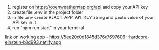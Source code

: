 1) register on https://openweathermap.org/api and copy your API key 
2) create file .env in the project folder
3) in file .env create REACT_APP_API_KEY string and paste value of your API key in it
4) run "npm run start" in your terminal

link on working app - https://5ee20d0d1845d376e7697606--hardcore-einstein-b8d993.netlify.app
